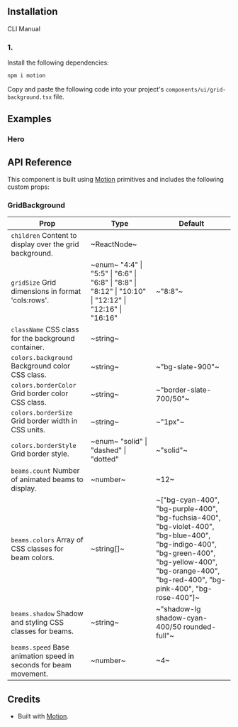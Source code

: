 ## Installation

CLI
Manual

### 1.

Install the following dependencies:

```bash
npm i motion
```

Copy and paste the following code into your project's `components/ui/grid-background.tsx` file.

## Examples

### Hero

## API Reference

This component is built using [Motion](https://motion.dev/) primitives and includes the following custom props:

### GridBackground

| **Prop**                                                         | **Type**                                                                                               | **Default**                                                                                                                                                                                         |
| ---------------------------------------------------------------- | ------------------------------------------------------------------------------------------------------ | --------------------------------------------------------------------------------------------------------------------------------------------------------------------------------------------------- |
| `children` Content to display over the grid background.          | ~ReactNode~                                                                                            |                                                                                                                                                                                                     |
| `gridSize` Grid dimensions in format 'cols:rows'.                | ~enum~ "4:4" \| "5:5" \| "6:6" \| "6:8" \| "8:8" \| "8:12" \| "10:10" \| "12:12" \| "12:16" \| "16:16" | ~"8:8"~                                                                                                                                                                                             |
| `className` CSS class for the background container.              | ~string~                                                                                               |                                                                                                                                                                                                     |
| `colors.background` Background color CSS class.                  | ~string~                                                                                               | ~"bg-slate-900"~                                                                                                                                                                                    |
| `colors.borderColor` Grid border color CSS class.                | ~string~                                                                                               | ~"border-slate-700/50"~                                                                                                                                                                             |
| `colors.borderSize` Grid border width in CSS units.              | ~string~                                                                                               | ~"1px"~                                                                                                                                                                                             |
| `colors.borderStyle` Grid border style.                          | ~enum~ "solid" \| "dashed" \| "dotted"                                                                 | ~"solid"~                                                                                                                                                                                           |
| `beams.count` Number of animated beams to display.               | ~number~                                                                                               | ~12~                                                                                                                                                                                                |
| `beams.colors` Array of CSS classes for beam colors.             | ~string[]~                                                                                             | ~["bg-cyan-400", "bg-purple-400", "bg-fuchsia-400", "bg-violet-400", "bg-blue-400", "bg-indigo-400", "bg-green-400", "bg-yellow-400", "bg-orange-400", "bg-red-400", "bg-pink-400", "bg-rose-400"]~ |
| `beams.shadow` Shadow and styling CSS classes for beams.         | ~string~                                                                                               | ~"shadow-lg shadow-cyan-400/50 rounded-full"~                                                                                                                                                       |
| `beams.speed` Base animation speed in seconds for beam movement. | ~number~                                                                                               | ~4~                                                                                                                                                                                                 |

## Credits

- Built with [Motion](https://motion.dev/).
